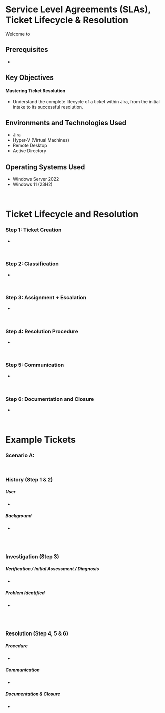 <h1> Service Level Agreements (SLAs), Ticket Lifecycle & Resolution </h1>


<p>Welcome to </p>

<h2>Prerequisites</h2>

- 

<h2>Key Objectives</h2>

<h4>Mastering Ticket Resolution</h4>

- Understand the complete lifecycle of a ticket within Jira, from the initial intake to its successful resolution.



<h2>Environments and Technologies Used</h2>

- Jira
- Hyper-V (Virtual Machines)
- Remote Desktop
- Active Directory

<h2>Operating Systems Used </h2>

- Windows Server 2022
- Windows 11 (23H2)


<br>



<h1>Ticket Lifecycle and Resolution</h1>

<h3>Step 1: Ticket Creation </h3>
<p> </p>

- 

<br>


<h3>Step 2: Classification </h3>
<p></p>

- 

<br>


<h3>Step 3: Assignment + Escalation</h3>
<p></p>

- 

<br>



<h3>Step 4: Resolution Procedure</h3>
<p></p>

- 

<br>


<h3>Step 5: Communication</h3>
<p></p>

- 

<br>


<h3>Step 6: Documentation and Closure</h3>
<p></p>

- 

<br>



<h1>Example Tickets</h1>

<h3>Scenario A: </h3>

<br>

<h3>History (Step 1 & 2)</h3>

<h5><strong>User</strong> </h5>

- 

<h5>Background</h5>

- 



<br>
<br>

<h3>Investigation (Step 3)</h3>

<h5> Verification / Initial Assessment / Diagnosis</h5>

- 


<h5>Problem Identified</h5>

- 

<br>
<br>

<h3>Resolution (Step 4, 5 & 6)</h3>


<h5>Procedure</h5>

- 



<h5>Communication</h5>

- 

<h5>Documentation & Closure</h5>

- 


